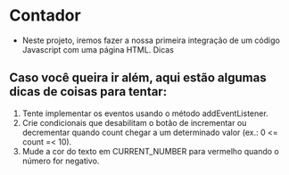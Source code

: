 # Contador

- Neste projeto, iremos fazer a nossa primeira integração de um código Javascript com uma página HTML.
Dicas

## Caso você queira ir além, aqui estão algumas dicas de coisas para tentar:
<ol>
  <li>Tente implementar os eventos usando o método addEventListener.</li>
  <li>Crie condicionais que desabilitam o botão de incrementar ou decrementar quando count chegar a um determinado valor (ex.: 0 <= count =< 10).</li>
  <li>Mude a cor do texto em CURRENT_NUMBER para vermelho quando o número for negativo.</li>
</ol>
